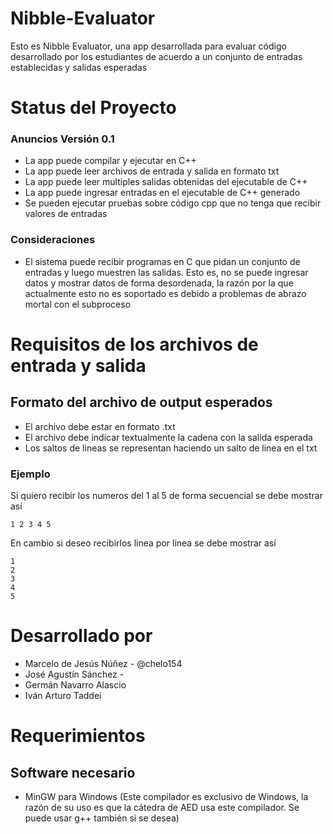 # Nibble-Evaluator
Esto es Nibble Evaluator, una app desarrollada para evaluar código desarrollado por los estudiantes de acuerdo a un conjunto de entradas establecidas y salidas esperadas

# Status del Proyecto

### Anuncios Versión 0.1

- La app puede compilar y ejecutar en C++
- La app puede leer archivos de entrada y salida en formato txt
- La app puede leer multiples salidas obtenidas del ejecutable de C++
- La app puede ingresar entradas en el ejecutable de C++ generado
- Se pueden ejecutar pruebas sobre código cpp que no tenga que recibir valores de entradas

### Consideraciones
- El sistema puede recibir programas en C que pidan un conjunto de entradas y luego
muestren las salidas. Esto es, no se puede ingresar datos y mostrar datos de forma desordenada, la razón por la que actualmente esto no es soportado es debido a problemas de abrazo mortal con el subproceso

# Requisitos de los archivos de entrada y salida

## Formato del archivo de output esperados
- El archivo debe estar en formato .txt
- El archivo debe indicar textualmente la cadena con la salida esperada
- Los saltos de lineas se representan haciendo un salto de linea en el txt

### Ejemplo
Si quiero recibir los numeros del 1 al 5 de forma secuencial se debe mostrar así

```
1 2 3 4 5
```

En cambio si deseo recibirlos linea por linea se debe mostrar así

```
1
2
3
4
5
```


# Desarrollado por
- Marcelo de Jesús Núñez - @chelo154
- José Agustín Sánchez -
- Germán Navarro Alascio
- Iván Arturo Taddei

# Requerimientos

## Software necesario

- MinGW para Windows (Este compilador es exclusivo de Windows, la razón de su uso es que la cátedra de AED usa este compilador. Se puede usar g++ también si se desea)
